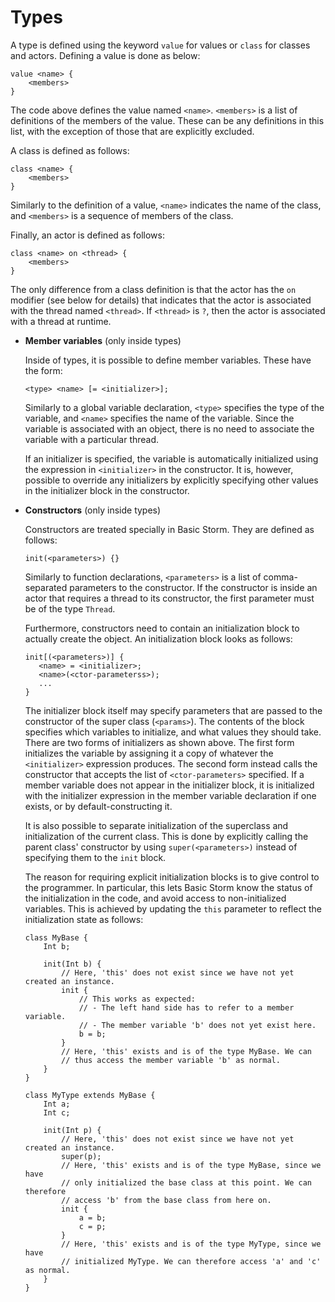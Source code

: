 Types
=====

A type is defined using the keyword `value` for values or `class` for classes and actors.
Defining a value is done as below:

```
value <name> {
    <members>
}
```

The code above defines the value named `<name>`. `<members>` is a list of definitions of the
members of the value. These can be any definitions in this list, with the exception of those that
are explicitly excluded.

A class is defined as follows:
  
```
class <name> {
    <members>
}
```

Similarly to the definition of a value, `<name>` indicates the name of the class, and `<members>`
is a sequence of members of the class.

Finally, an actor is defined as follows:

```
class <name> on <thread> {
    <members>
}
```

The only difference from a class definition is that the actor has the `on` modifier (see below for
details) that indicates that the actor is associated with the thread named `<thread>`. If
`<thread>` is `?`, then the actor is associated with a thread at runtime.

- **Member variables** (only inside types)

  Inside of types, it is possible to define member variables. These have the form:

  ```
  <type> <name> [= <initializer>];
  ```

  Similarly to a global variable declaration, `<type>` specifies the type of the variable, and
  `<name>` specifies the name of the variable. Since the variable is associated with an object,
  there is no need to associate the variable with a particular thread.

  If an initializer is specified, the variable is automatically initialized using the expression in
  `<initializer>` in the constructor. It is, however, possible to override any initializers by
  explicitly specifying other values in the initializer block in the constructor.

- **Constructors** (only inside types)

  Constructors are treated specially in Basic Storm. They are defined as follows:

  ```
  init(<parameters>) {}
  ```

  Similarly to function declarations, `<parameters>` is a list of comma-separated parameters to the
  constructor. If the constructor is inside an actor that requires a thread to its constructor, the
  first parameter must be of the type `Thread`.

  Furthermore, constructors need to contain an initialization block to actually create the object.
  An initialization block looks as follows:

  ```
  init[(<parameters>)] {
     <name> = <initializer>;
     <name>(<ctor-parameterss>);
     ...
  }
  ```

  The initializer block itself may specify parameters that are passed to the constructor of the
  super class (`<params>`). The contents of the block specifies which variables to initialize, and
  what values they should take. There are two forms of initializers as shown above. The first form
  initializes the variable by assigning it a copy of whatever the `<initializer>` expression
  produces. The second form instead calls the constructor that accepts the list of
  `<ctor-parameters>` specified. If a member variable does not appear in the initializer block, it
  is initialized with the initializer expression in the member variable declaration if one exists,
  or by default-constructing it.

  It is also possible to separate initialization of the superclass and initialization of the current
  class. This is done by explicitly calling the parent class' constructor by using
  `super(<parameters>)` instead of specifying them to the `init` block.

  The reason for requiring explicit initialization blocks is to give control to the programmer. In
  particular, this lets Basic Storm know the status of the initialization in the code, and avoid
  access to non-initialized variables. This is achieved by updating the `this` parameter to reflect
  the initialization state as follows:

  ```bs
  class MyBase {
      Int b;

      init(Int b) {
          // Here, 'this' does not exist since we have not yet created an instance.
          init {
              // This works as expected:
              // - The left hand side has to refer to a member variable.
              // - The member variable 'b' does not yet exist here.
              b = b;
          }
          // Here, 'this' exists and is of the type MyBase. We can
          // thus access the member variable 'b' as normal.
      }
  }

  class MyType extends MyBase {
      Int a;
      Int c;

      init(Int p) {
          // Here, 'this' does not exist since we have not yet created an instance.
          super(p);
          // Here, 'this' exists and is of the type MyBase, since we have
          // only initialized the base class at this point. We can therefore
          // access 'b' from the base class from here on.
          init {
              a = b;
              c = p;
          }
          // Here, 'this' exists and is of the type MyType, since we have
          // initialized MyType. We can therefore access 'a' and 'c' as normal.
      }
  }
  ```
